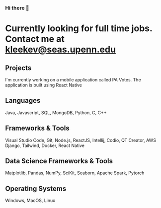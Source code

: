 ### Hi there 👋
# Currently looking for full time jobs. Contact me at kleekev@seas.upenn.edu
## Projects
I'm currently working on a mobile application called PA Votes. The application is built using React Native
## Languages
Java, Javascript, SQL, MongoDB, Python, C, C++
## Frameworks & Tools
Visual Studio Code, Git, Node.js, ReactJS, Intellij, Codio, QT Creator, AWS Django, Tailwind, Docker, React Native
## Data Science Frameworks & Tools
Matplotlib, Pandas, NumPy, SciKit, Seaborn, Apache Spark, Pytorch
## Operating Systems
Windows, MacOS, Linux
<!--
**kleekev/kleekev** is a ✨ _special_ ✨ repository because its `README.md` (this file) appears on your GitHub profile.

Here are some ideas to get you started:

- 🔭 I’m currently working on ...
- 🌱 I’m currently learning ...
- 👯 I’m looking to collaborate on ...
- 🤔 I’m looking for help with ...
- 💬 Ask me about ...
- 📫 How to reach me: ...
- 😄 Pronouns: ...
- ⚡ Fun fact: ...
-->
